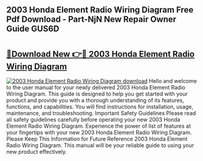 ## 2003 Honda Element Radio Wiring Diagram Free Pdf Download - Part-NjN New Repair Owner Guide GUS6D

# <h2><a href="http://dfsok1.blite.top/?on=2003+Honda+Element+Radio+Wiring+Diagram">🔗Download New 👉🔴 2003 Honda Element Radio Wiring Diagram</a></h2>

[![2003 Honda Element Radio Wiring Diagram download](https://i.imgur.com/lujVjoI.png)](http://dfsok1.blite.top/?on=2003+Honda+Element+Radio+Wiring+Diagram)
Hello and welcome to the user manual for your newly delivered 2003 Honda Element Radio Wiring Diagram. This guide is designed to help you get started with your product and provide you with a thorough understanding of its features, functions, and capabilities. You will find instructions for installation, usage, maintenance, and troubleshooting. Important Safety Guidelines Please read all safety guidelines carefully before operating your new 2003 Honda Element Radio Wiring Diagram. Experience the power of list of features at your fingertips with your new 2003 Honda Element Radio Wiring Diagram. Please Keep This Information for Future Reference 2003 Honda Element Radio Wiring Diagram. This manual will be your reliable guide to using your new product effectively.
